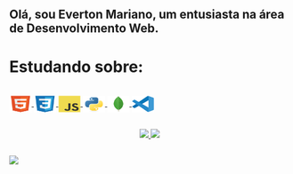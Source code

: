 ## Olá, sou Everton Mariano, um entusiasta na área de Desenvolvimento Web.

<h1>Estudando sobre:</h1>

<!-- Linguagens -->
<div style="display: inline_block"><br>
  <a href="https://github.com/EvertonMariano">
    <img align="center" alt="HTML5" height="30" width="40" src="https://raw.githubusercontent.com/devicons/devicon/master/icons/html5/html5-original.svg">
    <img align="center" alt="CSS3" height="30" width="40" src="https://raw.githubusercontent.com/devicons/devicon/master/icons/css3/css3-original.svg">
    <img align="center" alt="Javascript" height="30" width="40" src="https://raw.githubusercontent.com/devicons/devicon/master/icons/javascript/javascript-original.svg">  
    <img align="center" alt="Python" height="30" width="40" src="https://raw.githubusercontent.com/devicons/devicon/master/icons/python/python-original.svg">
    <img align="center" alt="MongoDB" height="30" width="40" src="https://raw.githubusercontent.com/devicons/devicon/master/icons/mongodb/mongodb-original.svg">
    <img align="center" alt="Vscode" height="30" width="40" src="https://raw.githubusercontent.com/devicons/devicon/master/icons/vscode/vscode-original.svg">
  </a>
</div>

##

<!-- Gitstats -->
<div align="center">
  <a href="https://github.com/EvertonMariano">
    <img height="180em" src="https://github-readme-stats.vercel.app/api?username=EvertonMariano&hide_title=true&show_icons=true&theme=tokyonight"/>
    <img height="180em" src="https://github-readme-stats.vercel.app/api/top-langs/?username=EvertonMariano&layout=compact&theme=tokyonight"/>
  </a>
</div>
 
##
  
<!-- Badges -->  
<div style="display: inline_block">
  <a href="https://www.linkedin.com/in/everton-mariano-3aa74848"><img src="https://img.shields.io/badge/LinkedIn-0077B5?style=for-the-badge&logo=linkedin&logoColor=white" target="_blank">
  </a>
</div>
